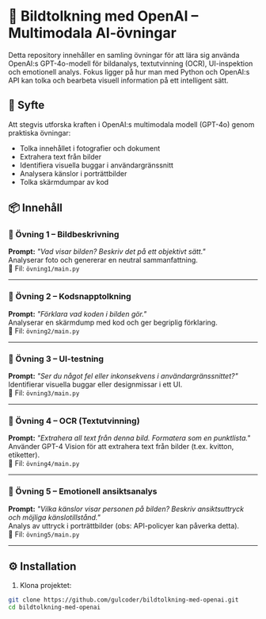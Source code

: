 # 🧠 Bildtolkning med OpenAI – Multimodala AI-övningar

Detta repository innehåller en samling övningar för att lära sig använda OpenAI:s GPT-4o-modell för bildanalys, textutvinning (OCR), UI-inspektion och emotionell analys. Fokus ligger på hur man med Python och OpenAI:s API kan tolka och bearbeta visuell information på ett intelligent sätt.

## 🎯 Syfte

Att stegvis utforska kraften i OpenAI:s multimodala modell (GPT-4o) genom praktiska övningar:
- Tolka innehållet i fotografier och dokument
- Extrahera text från bilder
- Identifiera visuella buggar i användargränssnitt
- Analysera känslor i porträttbilder
- Tolka skärmdumpar av kod

## 📦 Innehåll

### 🔹 Övning 1 – Bildbeskrivning
**Prompt:** *"Vad visar bilden? Beskriv det på ett objektivt sätt."*  
Analyserar foto och genererar en neutral sammanfattning.  
📂 Fil: `övning1/main.py`

---

### 🔹 Övning 2 – Kodsnapptolkning
**Prompt:** *"Förklara vad koden i bilden gör."*  
Analyserar en skärmdump med kod och ger begriplig förklaring.  
📂 Fil: `övning2/main.py`

---

### 🔹 Övning 3 – UI-testning
**Prompt:** *"Ser du något fel eller inkonsekvens i användargränssnittet?"*  
Identifierar visuella buggar eller designmissar i ett UI.  
📂 Fil: `övning3/main.py`

---

### 🔹 Övning 4 – OCR (Textutvinning)
**Prompt:** *"Extrahera all text från denna bild. Formatera som en punktlista."*  
Använder GPT-4 Vision för att extrahera text från bilder (t.ex. kvitton, etiketter).  
📂 Fil: `övning4/main.py`

---

### 🔹 Övning 5 – Emotionell ansiktsanalys
**Prompt:** *"Vilka känslor visar personen på bilden? Beskriv ansiktsuttryck och möjliga känslotillstånd."*  
Analys av uttryck i porträttbilder (obs: API-policyer kan påverka detta).  
📂 Fil: `övning5/main.py`

---

## ⚙️ Installation

1. Klona projektet:
```bash
git clone https://github.com/gulcoder/bildtolkning-med-openai.git
cd bildtolkning-med-openai
